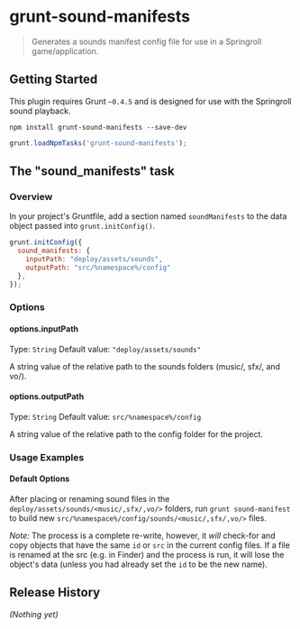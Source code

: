 # grunt-sound-manifests

> Generates a sounds manifest config file for use in a Springroll game/application.

## Getting Started
This plugin requires Grunt `~0.4.5` and is designed for use with the Springroll sound playback. 

```shell
npm install grunt-sound-manifests --save-dev
```
```js
grunt.loadNpmTasks('grunt-sound-manifests');
```

## The "sound_manifests" task

### Overview
In your project's Gruntfile, add a section named `soundManifests` to the data object passed into `grunt.initConfig()`.

```js
grunt.initConfig({
  sound_manifests: {
    inputPath: "deploy/assets/sounds",
    outputPath: "src/%namespace%/config"
  },
});
```

### Options

#### options.inputPath
Type: `String`
Default value: `"deploy/assets/sounds"`

A string value of the relative path to the sounds folders (music/, sfx/, and vo/).

#### options.outputPath
Type: `String`
Default value: `src/%namespace%/config`

A string value of the relative path to the config folder for the project.

### Usage Examples

#### Default Options
After placing or renaming sound files in the `deploy/assets/sounds/<music/,sfx/,vo/>` folders, run `grunt sound-manifest` to build new  `src/%namespace%/config/sounds/<music/,sfx/,vo/>` files. 

_Note:_ The process is a complete re-write, however, it _will_ check-for and copy objects that have the same `id` or `src` in the current config files. If a file is renamed at the src (e.g. in Finder) and the process is run, it will lose the object's data (unless you had already set the `id` to be the new name). 

## Release History
_(Nothing yet)_
